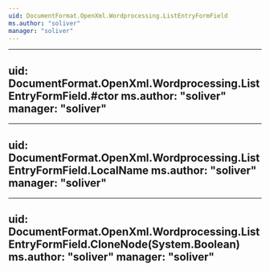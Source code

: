```yaml
---
uid: DocumentFormat.OpenXml.Wordprocessing.ListEntryFormField
ms.author: "soliver"
manager: "soliver"
---
```


---
uid: DocumentFormat.OpenXml.Wordprocessing.ListEntryFormField.#ctor
ms.author: "soliver"
manager: "soliver"
---

---
uid: DocumentFormat.OpenXml.Wordprocessing.ListEntryFormField.LocalName
ms.author: "soliver"
manager: "soliver"
---

---
uid: DocumentFormat.OpenXml.Wordprocessing.ListEntryFormField.CloneNode(System.Boolean)
ms.author: "soliver"
manager: "soliver"
---
